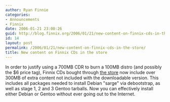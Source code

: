 ```yaml
---
author: Ryan Finnie
categories:
- Announcements
- Finnix
date: 2006-01-21 23:00:26
guid: http://blog.finnix.org/2006/01/21/new-content-on-finnix-cds-in-the-store/
id: 14
layout: post
permalink: /2006/01/21/new-content-on-finnix-cds-in-the-store/
title: New content on Finnix CDs in the store
---
```

In order to justify using a 700MB CDR to burn a 100MB distro (and possibly the $6 price tag), Finnix CDs bought through [the store](http://www.finnix.org/Merchandise) now include over 300MB of extra content not included with the downloadable version. This includes all packages needed to install Debian "sarge" via debootstrap, as well as stage 1, 2 and 3 Gentoo tarballs. Now you can effectively install either Debian or Gentoo without ever going out to the Internet.
